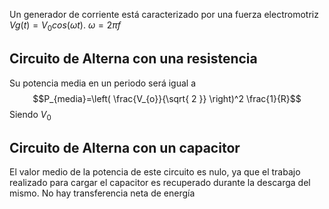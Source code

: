 Un generador de corriente está caracterizado por una fuerza electromotriz $Vg(t)=V_0 cos(\omega t)$. $\omega =2 \pi f$
## Circuito de Alterna con una resistencia
Su potencia media en un periodo será igual a 
$$P_{media}=\left( \frac{V_{o}}{\sqrt{ 2 }} \right)^2 \frac{1}{R}$$
Siendo $V_{0}$

## Circuito de Alterna con un capacitor
El valor medio de la potencia de este circuito es nulo, ya que el trabajo realizado para cargar el capacitor es recuperado durante la descarga del mismo. No hay transferencia neta de energía

